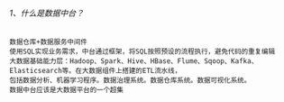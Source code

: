 ###### 1、什么是数据中台？
    数据仓库+数据服务中间件
    使用SQL实现业务需求，中台通过框架，将SQL按照预设的流程执行，避免代码的重复编辑
    大数据基础能力层：Hadoop、Spark、Hive、HBase、Flume、Sqoop、Kafka、Elasticsearch等。在大数据组件上搭建的ETL流水线，
    包括数据分析、机器学习程序。数据治理系统。数据仓库系统。数据可视化系统。
    数据中台应该是大数据平台的一个超集
    
